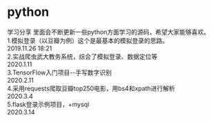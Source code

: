 # python
学习分享
里面会不断更新一些python方面学习的源码，希望大家能够喜欢。  
1.模拟登录（以豆瓣为例）这个是最基本的模拟登录的思路。  
2019.11.26 18:21  
2.实战爬虫武大教务系统，综合了模拟登录、数据定位等      
2020.1.11   
3.TensorFlow入门项目--手写数字识别  
2020.2.11  
4.采用requests爬取豆瓣top250电影，用bs4和xpath进行解析  
2020.3.4  
5.flask登录示例项目，+mysql  
2020.3.14 
